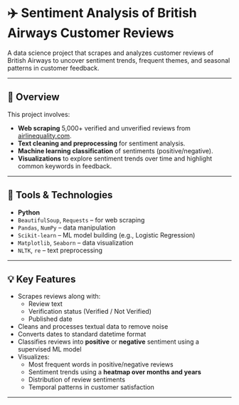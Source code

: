 # ✈️ Sentiment Analysis of British Airways Customer Reviews

A data science project that scrapes and analyzes customer reviews of British Airways to uncover sentiment trends, frequent themes, and seasonal patterns in customer feedback.

---

## 📌 Overview

This project involves:
- **Web scraping** 5,000+ verified and unverified reviews from [airlinequality.com](https://www.airlinequality.com).
- **Text cleaning and preprocessing** for sentiment analysis.
- **Machine learning classification** of sentiments (positive/negative).
- **Visualizations** to explore sentiment trends over time and highlight common keywords in feedback.

---

## 🔧 Tools & Technologies

- **Python**
- `BeautifulSoup`, `Requests` – for web scraping  
- `Pandas`, `NumPy` – data manipulation  
- `Scikit-learn` – ML model building (e.g., Logistic Regression)  
- `Matplotlib`, `Seaborn` – data visualization  
- `NLTK`, `re` – text preprocessing  

---

## 💡 Key Features

- Scrapes reviews along with:
  - Review text
  - Verification status (Verified / Not Verified)
  - Published date
- Cleans and processes textual data to remove noise
- Converts dates to standard datetime format
- Classifies reviews into **positive** or **negative** sentiment using a supervised ML model
- Visualizes:
  - Most frequent words in positive/negative reviews
  - Sentiment trends using a **heatmap over months and years**
  - Distribution of review sentiments
  - Temporal patterns in customer satisfaction

---
